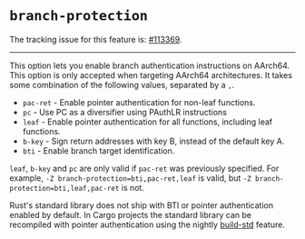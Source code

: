 # `branch-protection`

The tracking issue for this feature is: [#113369](https://github.com/rust-lang/rust/issues/113369).

------------------------

This option lets you enable branch authentication instructions on AArch64.
This option is only accepted when targeting AArch64 architectures.
It takes some combination of the following values, separated by a `,`.

- `pac-ret` - Enable pointer authentication for non-leaf functions.
- `pc` - Use PC as a diversifier using PAuthLR instructions
- `leaf` - Enable pointer authentication for all functions, including leaf functions.
- `b-key` - Sign return addresses with key B, instead of the default key A.
- `bti` - Enable branch target identification.

`leaf`, `b-key` and `pc` are only valid if `pac-ret` was previously specified.
For example, `-Z branch-protection=bti,pac-ret,leaf` is valid, but
`-Z branch-protection=bti,leaf,pac-ret` is not.

Rust's standard library does not ship with BTI or pointer authentication enabled by default.
In Cargo projects the standard library can be recompiled with pointer authentication using the nightly
[build-std](../../cargo/reference/unstable.html#build-std) feature.
